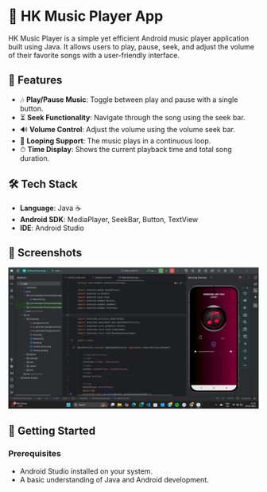 # 🎵 HK Music Player App

HK Music Player is a simple yet efficient Android music player application built using Java. It allows users to play, pause, seek, and adjust the volume of their favorite songs with a user-friendly interface.

## 📱 Features

- 🎶 **Play/Pause Music**: Toggle between play and pause with a single button.
- ⏳ **Seek Functionality**: Navigate through the song using the seek bar.
- 🔊 **Volume Control**: Adjust the volume using the volume seek bar.
- 🔁 **Looping Support**: The music plays in a continuous loop.
- ⏱ **Time Display**: Shows the current playback time and total song duration.

## 🛠️ Tech Stack

- **Language**: Java ☕
- **Android SDK**: MediaPlayer, SeekBar, Button, TextView
- **IDE**: Android Studio

## 📸 Screenshots

![Music Player UI](https://github.com/Harshal-25C/HkMusicPlayerApp/blob/main/HkMusicPlayerApp.png)

## 🚀 Getting Started

### Prerequisites
- Android Studio installed on your system.
- A basic understanding of Java and Android development.
